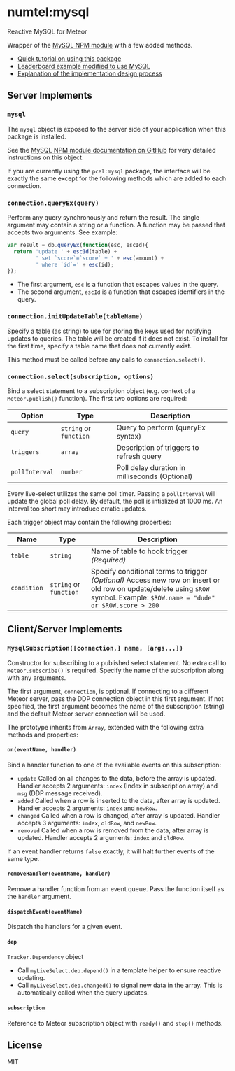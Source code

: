 # numtel:mysql
Reactive MySQL for Meteor

Wrapper of the [MySQL NPM module](https://github.com/felixge/node-mysql) with a few added methods.

* [Quick tutorial on using this package](getting_started.md)
* [Leaderboard example modified to use MySQL](https://github.com/numtel/meteor-mysql-leaderboard)
* [Explanation of the implementation design process](context.md)

## Server Implements

### `mysql`

The `mysql` object is exposed to the server side of your application when this package is installed.

See the [MySQL NPM module documentation on GitHub](https://github.com/felixge/node-mysql) for very detailed instructions on this object.

If you are currently using the `pcel:mysql` package, the interface will be exactly the same except for the following methods which are added to each connection.

### `connection.queryEx(query)`

Perform any query synchronously and return the result. The single argument may contain a string or a function. A function may be passed that accepts two arguments. See example:

```javascript
var result = db.queryEx(function(esc, escId){
  return 'update ' + escId(table) +
         ' set `score`=`score` + ' + esc(amount) +
         ' where `id`=' + esc(id);
});
```
* The first argument, `esc` is a function that escapes values in the query.
* The second argument, `escId` is a function that escapes identifiers in the query.

### `connection.initUpdateTable(tableName)`

Specify a table (as string) to use for storing the keys used for notifying updates to queries. The table will be created if it does not exist. To install for the first time, specify a table name that does not currently exist.

This method must be called before any calls to `connection.select()`.

### `connection.select(subscription, options)`

Bind a select statement to a subscription object (e.g. context of a `Meteor.publish()` function). The first two options are required:

Option | Type | Description
------|-------|--------------
`query`|`string` or `function` | Query to perform (queryEx syntax)
`triggers`|`array`| Description of triggers to refresh query
`pollInterval` | `number` | Poll delay duration in milliseconds (Optional)

Every live-select utilizes the same poll timer. Passing a `pollInterval` will update the global poll delay. By default, the poll is intialized at 1000 ms. An interval too short may introduce erratic updates.

Each trigger object may contain the following properties:

Name | Type | Description
-----|-------| --------
`table` | `string` | Name of table to hook trigger *(Required)*
`condition` | `string` or `function` | Specify conditional terms to trigger *(Optional)* Access new row on insert or old row on update/delete using `$ROW` symbol. Example: `$ROW.name = "dude" or $ROW.score > 200`

## Client/Server Implements

### `MysqlSubscription([connection,] name, [args...])`

Constructor for subscribing to a published select statement. No extra call to `Meteor.subscribe()` is required. Specify the name of the subscription along with any arguments.

The first argument, `connection`, is optional. If connecting to a different Meteor server, pass the DDP connection object in this first argument. If not specified, the first argument becomes the name of the subscription (string) and the default Meteor server connection will be used.

The prototype inherits from `Array`, extended with the following extra methods and properties:

#### `on(eventName, handler)`

Bind a handler function to one of the available events on this subscription:

* `update` Called on all changes to the data, before the array is updated. Handler accepts 2 arguments: `index` (Index in subscription array) and `msg` (DDP message received).
* `added` Called when a row is inserted to the data, after array is updated. Handler accepts 2 arguments: `index` and `newRow`.
* `changed` Called when a row is changed, after array is updated. Handler accepts 3 arguments: `index`, `oldRow`, and `newRow`.
* `removed` Called when a row is removed from the data, after array is updated. Handler accepts 2 arguments: `index` and `oldRow`.

If an event handler returns `false` exactly, it will halt further events of the same type.

#### `removeHandler(eventName, handler)`

Remove a handler function from an event queue. Pass the function itself as the `handler` argument.

#### `dispatchEvent(eventName)`

Dispatch the handlers for a given event.

#### `dep`

`Tracker.Dependency` object

* Call `myLiveSelect.dep.depend()` in a template helper to ensure reactive updating.
* Call `myLiveSelect.dep.changed()` to signal new data in the array. This is automatically called when the query updates.

#### `subscription`

Reference to Meteor subscription object with `ready()` and `stop()` methods.

## License

MIT
